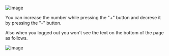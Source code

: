 ![image](https://github.com/tfihsdeR/React-Redux-Example-Learn/assets/72113927/91881cfd-dfa5-4c30-9c16-585467fedd4b)

You can increase the number while pressing the "+" button and decrese it by pressing the "-" button.

Also when you logged out you won't see the text on the bottom of the page as follows.

![image](https://github.com/tfihsdeR/React-Redux-Example-Learn/assets/72113927/8a74cc5c-cede-422f-8d86-fe84f0259507)
